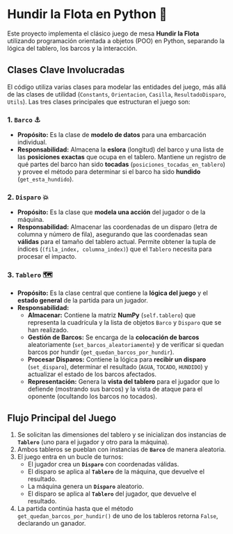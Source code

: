 # Hundir la Flota en Python 🚢

Este proyecto implementa el clásico juego de mesa **Hundir la Flota** utilizando programación orientada a objetos (POO) en Python, separando la lógica del tablero, los barcos y la interacción.

## Clases Clave Involucradas

El código utiliza varias clases para modelar las entidades del juego, más allá de las clases de utilidad (`Constants`, `Orientacion`, `Casilla`, `ResultadoDisparo`, `Utils`). Las tres clases principales que estructuran el juego son:

### 1. `Barco` ⚓

* **Propósito:** Es la clase de **modelo de datos** para una embarcación individual.
* **Responsabilidad:** Almacena la **eslora** (longitud) del barco y una lista de las **posiciones exactas** que ocupa en el tablero. Mantiene un registro de qué partes del barco han sido **tocadas** (`posiciones_tocadas_en_tablero`) y provee el método para determinar si el barco ha sido **hundido** (`get_esta_hundido`).

### 2. `Disparo` 💥

* **Propósito:** Es la clase que **modela una acción** del jugador o de la máquina.
* **Responsabilidad:** Almacenar las coordenadas de un disparo (letra de columna y número de fila), asegurando que las coordenadas sean **válidas** para el tamaño del tablero actual. Permite obtener la tupla de índices (`(fila_index, columna_index)`) que el `Tablero` necesita para procesar el impacto.

### 3. `Tablero` 🗺️

* **Propósito:** Es la clase central que contiene la **lógica del juego** y el **estado general** de la partida para un jugador.
* **Responsabilidad:**
    * **Almacenar:** Contiene la matriz **NumPy** (`self.tablero`) que representa la cuadrícula y la lista de objetos `Barco` y `Disparo` que se han realizado.
    * **Gestión de Barcos:** Se encarga de la **colocación de barcos** aleatoriamente (`set_barcos_aleatoriamente`) y de verificar si quedan barcos por hundir (`get_quedan_barcos_por_hundir`).
    * **Procesar Disparos:** Contiene la lógica para **recibir un disparo** (`set_disparo`), determinar el resultado (`AGUA`, `TOCADO`, `HUNDIDO`) y actualizar el estado de los barcos afectados.
    * **Representación:** Genera la **vista del tablero** para el jugador que lo defiende (mostrando sus barcos) y la vista de ataque para el oponente (ocultando los barcos no tocados).

## Flujo Principal del Juego

1.  Se solicitan las dimensiones del tablero y se inicializan dos instancias de **`Tablero`** (uno para el jugador y otro para la máquina).
2.  Ambos tableros se pueblan con instancias de **`Barco`** de manera aleatoria.
3.  El juego entra en un bucle de turnos:
    * El jugador crea un **`Disparo`** con coordenadas válidas.
    * El disparo se aplica al **`Tablero`** de la máquina, que devuelve el resultado.
    * La máquina genera un **`Disparo`** aleatorio.
    * El disparo se aplica al **`Tablero`** del jugador, que devuelve el resultado.
4.  La partida continúa hasta que el método `get_quedan_barcos_por_hundir()` de uno de los tableros retorna `False`, declarando un ganador.